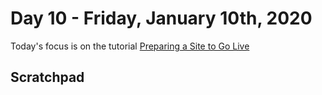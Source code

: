 # Day 10 - Friday, January 10th, 2020

Today's focus is on the tutorial [Preparing a Site to Go Live](https://www.gatsbyjs.org/tutorial/part-eight/)

## Scratchpad
